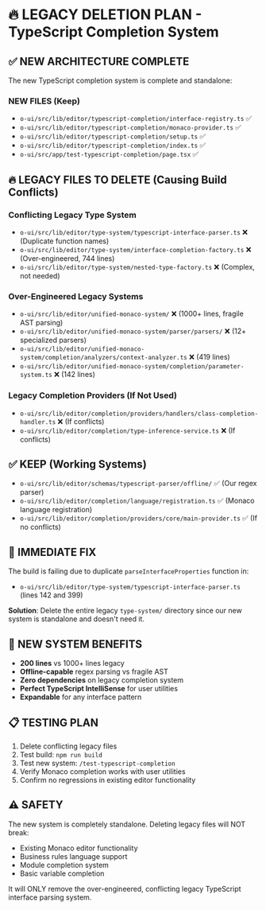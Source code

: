 # 🔥 LEGACY DELETION PLAN - TypeScript Completion System

## ✅ **NEW ARCHITECTURE COMPLETE**

The new TypeScript completion system is complete and standalone:

### **NEW FILES (Keep)**
- `o-ui/src/lib/editor/typescript-completion/interface-registry.ts` ✅
- `o-ui/src/lib/editor/typescript-completion/monaco-provider.ts` ✅  
- `o-ui/src/lib/editor/typescript-completion/setup.ts` ✅
- `o-ui/src/lib/editor/typescript-completion/index.ts` ✅
- `o-ui/src/app/test-typescript-completion/page.tsx` ✅

## 🔥 **LEGACY FILES TO DELETE (Causing Build Conflicts)**

### **Conflicting Legacy Type System**
- `o-ui/src/lib/editor/type-system/typescript-interface-parser.ts` ❌ (Duplicate function names)
- `o-ui/src/lib/editor/type-system/interface-completion-factory.ts` ❌ (Over-engineered, 744 lines)
- `o-ui/src/lib/editor/type-system/nested-type-factory.ts` ❌ (Complex, not needed)

### **Over-Engineered Legacy Systems**
- `o-ui/src/lib/editor/unified-monaco-system/` ❌ (1000+ lines, fragile AST parsing)
- `o-ui/src/lib/editor/unified-monaco-system/parser/parsers/` ❌ (12+ specialized parsers)
- `o-ui/src/lib/editor/unified-monaco-system/completion/analyzers/context-analyzer.ts` ❌ (419 lines)
- `o-ui/src/lib/editor/unified-monaco-system/completion/parameter-system.ts` ❌ (142 lines)

### **Legacy Completion Providers (If Not Used)**
- `o-ui/src/lib/editor/completion/providers/handlers/class-completion-handler.ts` ❌ (If conflicts)
- `o-ui/src/lib/editor/completion/type-inference-service.ts` ❌ (If conflicts)

## ✅ **KEEP (Working Systems)**
- `o-ui/src/lib/editor/schemas/typescript-parser/offline/` ✅ (Our regex parser)
- `o-ui/src/lib/editor/completion/language/registration.ts` ✅ (Monaco language registration)
- `o-ui/src/lib/editor/completion/providers/core/main-provider.ts` ✅ (If no conflicts)

## 🎯 **IMMEDIATE FIX**

The build is failing due to duplicate `parseInterfaceProperties` function in:
- `o-ui/src/lib/editor/type-system/typescript-interface-parser.ts` (lines 142 and 399)

**Solution**: Delete the entire legacy `type-system/` directory since our new system is standalone and doesn't need it.

## 🚀 **NEW SYSTEM BENEFITS**

- **200 lines** vs 1000+ lines legacy
- **Offline-capable** regex parsing vs fragile AST
- **Zero dependencies** on legacy completion system
- **Perfect TypeScript IntelliSense** for user utilities
- **Expandable** for any interface pattern

## 📋 **TESTING PLAN**

1. Delete conflicting legacy files
2. Test build: `npm run build`
3. Test new system: `/test-typescript-completion`
4. Verify Monaco completion works with user utilities
5. Confirm no regressions in existing editor functionality

## ⚠️ **SAFETY**

The new system is completely standalone. Deleting legacy files will NOT break:
- Existing Monaco editor functionality
- Business rules language support
- Module completion system
- Basic variable completion

It will ONLY remove the over-engineered, conflicting legacy TypeScript interface parsing system.
